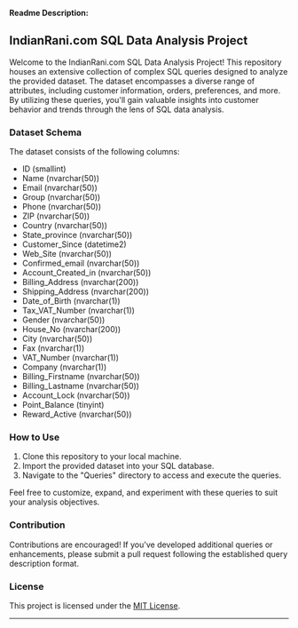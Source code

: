 **Readme Description:**

## IndianRani.com SQL Data Analysis Project

Welcome to the IndianRani.com SQL Data Analysis Project! This repository houses an extensive collection of complex SQL queries designed to analyze the provided dataset. The dataset encompasses a diverse range of attributes, including customer information, orders, preferences, and more. By utilizing these queries, you'll gain valuable insights into customer behavior and trends through the lens of SQL data analysis.

### Dataset Schema

The dataset consists of the following columns:

- ID (smallint)
- Name (nvarchar(50))
- Email (nvarchar(50))
- Group (nvarchar(50))
- Phone (nvarchar(50))
- ZIP (nvarchar(50))
- Country (nvarchar(50))
- State_province (nvarchar(50))
- Customer_Since (datetime2)
- Web_Site (nvarchar(50))
- Confirmed_email (nvarchar(50))
- Account_Created_in (nvarchar(50))
- Billing_Address (nvarchar(200))
- Shipping_Address (nvarchar(200))
- Date_of_Birth (nvarchar(1))
- Tax_VAT_Number (nvarchar(1))
- Gender (nvarchar(50))
- House_No (nvarchar(200))
- City (nvarchar(50))
- Fax (nvarchar(1))
- VAT_Number (nvarchar(1))
- Company (nvarchar(1))
- Billing_Firstname (nvarchar(50))
- Billing_Lastname (nvarchar(50))
- Account_Lock (nvarchar(50))
- Point_Balance (tinyint)
- Reward_Active (nvarchar(50))
  
### How to Use

1. Clone this repository to your local machine.
2. Import the provided dataset into your SQL database.
3. Navigate to the "Queries" directory to access and execute the queries.

Feel free to customize, expand, and experiment with these queries to suit your analysis objectives.

### Contribution

Contributions are encouraged! If you've developed additional queries or enhancements, please submit a pull request following the established query description format.

### License

This project is licensed under the [MIT License](LICENSE).

---

